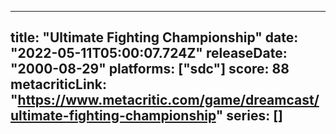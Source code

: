
---
title: "Ultimate Fighting Championship"
date: "2022-05-11T05:00:07.724Z"
releaseDate: "2000-08-29"
platforms: ["sdc"]
score: 88
metacriticLink: "https://www.metacritic.com/game/dreamcast/ultimate-fighting-championship"
series: []
---
